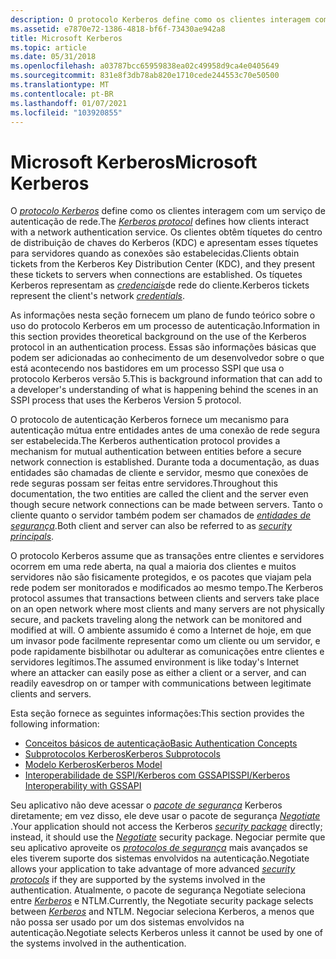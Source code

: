 ```yaml
---
description: O protocolo Kerberos define como os clientes interagem com um \[ SDK (Software Development Kit) da plataforma de serviço de autenticação de rede \] .
ms.assetid: e7870e72-1386-4818-bf6f-73430ae942a8
title: Microsoft Kerberos
ms.topic: article
ms.date: 05/31/2018
ms.openlocfilehash: a03787bcc65959838ea02c49958d9ca4e0405649
ms.sourcegitcommit: 831e8f3db78ab820e1710cede244553c70e50500
ms.translationtype: MT
ms.contentlocale: pt-BR
ms.lasthandoff: 01/07/2021
ms.locfileid: "103920855"
---
```

# <a name="microsoft-kerberos"></a><span data-ttu-id="53d63-103">Microsoft Kerberos</span><span class="sxs-lookup"><span data-stu-id="53d63-103">Microsoft Kerberos</span></span>

<span data-ttu-id="53d63-104">O [*protocolo Kerberos*](../secgloss/k-gly.md) define como os clientes interagem com um serviço de autenticação de rede.</span><span class="sxs-lookup"><span data-stu-id="53d63-104">The [*Kerberos protocol*](../secgloss/k-gly.md) defines how clients interact with a network authentication service.</span></span> <span data-ttu-id="53d63-105">Os clientes obtêm tíquetes do centro de distribuição de chaves do Kerberos (KDC) e apresentam esses tíquetes para servidores quando as conexões são estabelecidas.</span><span class="sxs-lookup"><span data-stu-id="53d63-105">Clients obtain tickets from the Kerberos Key Distribution Center (KDC), and they present these tickets to servers when connections are established.</span></span> <span data-ttu-id="53d63-106">Os tíquetes Kerberos representam as [*credenciais*](../secgloss/c-gly.md)de rede do cliente.</span><span class="sxs-lookup"><span data-stu-id="53d63-106">Kerberos tickets represent the client's network [*credentials*](../secgloss/c-gly.md).</span></span>

<span data-ttu-id="53d63-107">As informações nesta seção fornecem um plano de fundo teórico sobre o uso do protocolo Kerberos em um processo de autenticação.</span><span class="sxs-lookup"><span data-stu-id="53d63-107">Information in this section provides theoretical background on the use of the Kerberos protocol in an authentication process.</span></span> <span data-ttu-id="53d63-108">Essas são informações básicas que podem ser adicionadas ao conhecimento de um desenvolvedor sobre o que está acontecendo nos bastidores em um processo SSPI que usa o protocolo Kerberos versão 5.</span><span class="sxs-lookup"><span data-stu-id="53d63-108">This is background information that can add to a developer's understanding of what is happening behind the scenes in an SSPI process that uses the Kerberos Version 5 protocol.</span></span>

<span data-ttu-id="53d63-109">O protocolo de autenticação Kerberos fornece um mecanismo para autenticação mútua entre entidades antes de uma conexão de rede segura ser estabelecida.</span><span class="sxs-lookup"><span data-stu-id="53d63-109">The Kerberos authentication protocol provides a mechanism for mutual authentication between entities before a secure network connection is established.</span></span> <span data-ttu-id="53d63-110">Durante toda a documentação, as duas entidades são chamadas de cliente e servidor, mesmo que conexões de rede seguras possam ser feitas entre servidores.</span><span class="sxs-lookup"><span data-stu-id="53d63-110">Throughout this documentation, the two entities are called the client and the server even though secure network connections can be made between servers.</span></span> <span data-ttu-id="53d63-111">Tanto o cliente quanto o servidor também podem ser chamados de [*entidades de segurança*](../secgloss/s-gly.md).</span><span class="sxs-lookup"><span data-stu-id="53d63-111">Both client and server can also be referred to as [*security principals*](../secgloss/s-gly.md).</span></span>

<span data-ttu-id="53d63-112">O protocolo Kerberos assume que as transações entre clientes e servidores ocorrem em uma rede aberta, na qual a maioria dos clientes e muitos servidores não são fisicamente protegidos, e os pacotes que viajam pela rede podem ser monitorados e modificados ao mesmo tempo.</span><span class="sxs-lookup"><span data-stu-id="53d63-112">The Kerberos protocol assumes that transactions between clients and servers take place on an open network where most clients and many servers are not physically secure, and packets traveling along the network can be monitored and modified at will.</span></span> <span data-ttu-id="53d63-113">O ambiente assumido é como a Internet de hoje, em que um invasor pode facilmente representar como um cliente ou um servidor, e pode rapidamente bisbilhotar ou adulterar as comunicações entre clientes e servidores legítimos.</span><span class="sxs-lookup"><span data-stu-id="53d63-113">The assumed environment is like today's Internet where an attacker can easily pose as either a client or a server, and can readily eavesdrop on or tamper with communications between legitimate clients and servers.</span></span>

<span data-ttu-id="53d63-114">Esta seção fornece as seguintes informações:</span><span class="sxs-lookup"><span data-stu-id="53d63-114">This section provides the following information:</span></span>

-   [<span data-ttu-id="53d63-115">Conceitos básicos de autenticação</span><span class="sxs-lookup"><span data-stu-id="53d63-115">Basic Authentication Concepts</span></span>](basic-authentication-concepts.md)
-   [<span data-ttu-id="53d63-116">Subprotocolos Kerberos</span><span class="sxs-lookup"><span data-stu-id="53d63-116">Kerberos Subprotocols</span></span>](kerberos-subprotocols.md)
-   [<span data-ttu-id="53d63-117">Modelo Kerberos</span><span class="sxs-lookup"><span data-stu-id="53d63-117">Kerberos Model</span></span>](kerberos-components.md)
-   [<span data-ttu-id="53d63-118">Interoperabilidade de SSPI/Kerberos com GSSAPI</span><span class="sxs-lookup"><span data-stu-id="53d63-118">SSPI/Kerberos Interoperability with GSSAPI</span></span>](sspi-kerberos-interoperability-with-gssapi.md)

<span data-ttu-id="53d63-119">Seu aplicativo não deve acessar o [*pacote de segurança*](../secgloss/s-gly.md) Kerberos diretamente; em vez disso, ele deve usar o pacote de segurança [*Negotiate*](../secgloss/n-gly.md) .</span><span class="sxs-lookup"><span data-stu-id="53d63-119">Your application should not access the Kerberos [*security package*](../secgloss/s-gly.md) directly; instead, it should use the [*Negotiate*](../secgloss/n-gly.md) security package.</span></span> <span data-ttu-id="53d63-120">Negociar permite que seu aplicativo aproveite os [*protocolos de segurança*](../secgloss/s-gly.md) mais avançados se eles tiverem suporte dos sistemas envolvidos na autenticação.</span><span class="sxs-lookup"><span data-stu-id="53d63-120">Negotiate allows your application to take advantage of more advanced [*security protocols*](../secgloss/s-gly.md) if they are supported by the systems involved in the authentication.</span></span> <span data-ttu-id="53d63-121">Atualmente, o pacote de segurança Negotiate seleciona entre [*Kerberos*](../secgloss/k-gly.md) e NTLM.</span><span class="sxs-lookup"><span data-stu-id="53d63-121">Currently, the Negotiate security package selects between [*Kerberos*](../secgloss/k-gly.md) and NTLM.</span></span> <span data-ttu-id="53d63-122">Negociar seleciona Kerberos, a menos que não possa ser usado por um dos sistemas envolvidos na autenticação.</span><span class="sxs-lookup"><span data-stu-id="53d63-122">Negotiate selects Kerberos unless it cannot be used by one of the systems involved in the authentication.</span></span>

 

 
